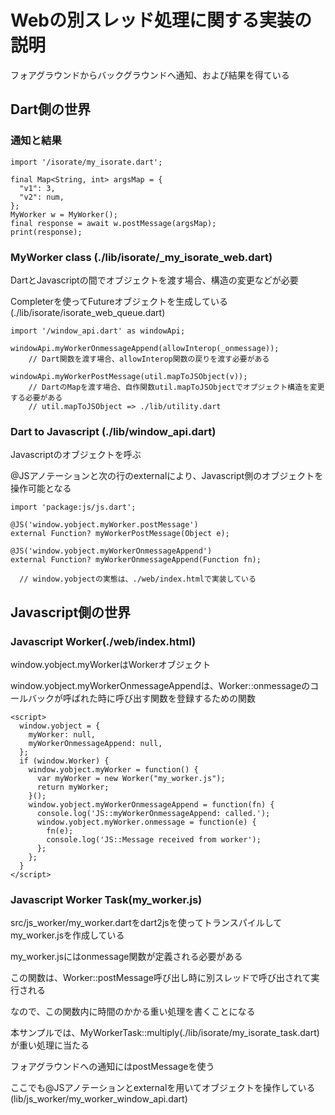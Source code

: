 # Webの別スレッド処理に関する実装の説明

フォアグラウンドからバックグラウンドへ通知、および結果を得ている

## Dart側の世界

### 通知と結果

```
import '/isorate/my_isorate.dart';

final Map<String, int> argsMap = {
  "v1": 3,
  "v2": num,
};
MyWorker w = MyWorker();
final response = await w.postMessage(argsMap);
print(response);
```

### MyWorker class (./lib/isorate/_my_isorate_web.dart)

DartとJavascriptの間でオブジェクトを渡す場合、構造の変更などが必要

Completerを使ってFutureオブジェクトを生成している(./lib/isorate/isorate_web_queue.dart)

```
import '/window_api.dart' as windowApi;

windowApi.myWorkerOnmessageAppend(allowInterop(_onmessage));
    // Dart関数を渡す場合、allowInterop関数の戻りを渡す必要がある

windowApi.myWorkerPostMessage(util.mapToJSObject(v));
    // DartのMapを渡す場合、自作関数util.mapToJSObjectでオブジェクト構造を変更する必要がある
    // util.mapToJSObject => ./lib/utility.dart
```

### Dart to Javascript (./lib/window_api.dart)

Javascriptのオブジェクトを呼ぶ

@JSアノテーションと次の行のexternalにより、Javascript側のオブジェクトを操作可能となる

```
import 'package:js/js.dart';

@JS('window.yobject.myWorker.postMessage')
external Function? myWorkerPostMessage(Object e);

@JS('window.yobject.myWorkerOnmessageAppend')
external Function? myWorkerOnmessageAppend(Function fn);

  // window.yobjectの実態は、./web/index.htmlで実装している
```

## Javascript側の世界

### Javascript Worker(./web/index.html)

window.yobject.myWorkerはWorkerオブジェクト

window.yobject.myWorkerOnmessageAppendは、Worker::onmessageのコールバックが呼ばれた時に呼び出す関数を登録するための関数

```
<script>
  window.yobject = {
    myWorker: null,
    myWorkerOnmessageAppend: null,
  };
  if (window.Worker) {
    window.yobject.myWorker = function() {
      var myWorker = new Worker("my_worker.js");
      return myWorker;
    }();
    window.yobject.myWorkerOnmessageAppend = function(fn) {
      console.log('JS::myWorkerOnmessageAppend: called.');
      window.yobject.myWorker.onmessage = function(e) {
        fn(e);
        console.log('JS::Message received from worker');
      };
    };
  }
</script>
```

### Javascript Worker Task(my_worker.js)

src/js_worker/my_worker.dartをdart2jsを使ってトランスパイルしてmy_worker.jsを作成している

my_worker.jsにはonmessage関数が定義される必要がある

この関数は、Worker::postMessage呼び出し時に別スレッドで呼び出されて実行される

なので、この関数内に時間のかかる重い処理を書くことになる

本サンプルでは、MyWorkerTask::multiply(./lib/isorate/my_isorate_task.dart)が重い処理に当たる



フォアグラウンドへの通知にはpostMessageを使う

ここでも@JSアノテーションとexternalを用いてオブジェクトを操作している(lib/js_worker/my_worker_window_api.dart)
